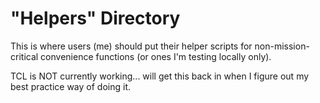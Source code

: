 # "Helpers" Directory

This is where users (me) should put their helper scripts for non-mission-critical
convenience functions (or ones I'm testing locally only).

TCL is NOT currently working... will get this back in when I figure out my best practice
way of doing it. 